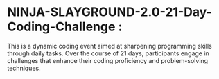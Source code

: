 # NINJA-SLAYGROUND-2.0-21-Day-Coding-Challenge : 
This is a dynamic coding event aimed at sharpening programming skills through daily tasks. Over the course of 21 days, participants engage in challenges that enhance their coding proficiency and problem-solving techniques.
